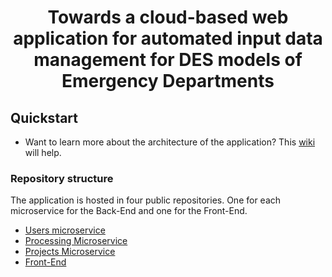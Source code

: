 
<p align="center">
<h1 align="center"> Towards a cloud-based web application for automated input data management for DES models of Emergency Departments 
 </h1>
</p>


## Quickstart

* Want to learn more about the architecture of the application? This [wiki](https://github.com/jdmogollonp/idm-des-ed/wiki/2.-Software-architecture)
 will help. 

### Repository structure

The application is hosted in four public repositories. One for each microservice for the Back-End and one for the Front-End.

* [Users microservice](https://github.com/jdmogollonp/idm-des-users-microservice)
* [Processing Microservice](https://github.com/jdmogollonp/idm-des-processing-microservice)
* [Projects Microservice](https://github.com/jdmogollonp/idm-des--projects-microservice)
* [Front-End](https://github.com/jdmogollonp/idm-des-front)
